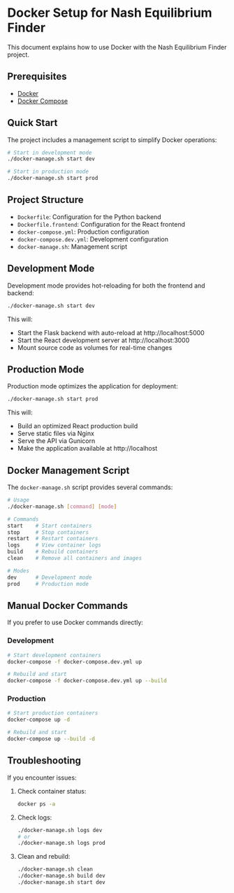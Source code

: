 # Docker Setup for Nash Equilibrium Finder

This document explains how to use Docker with the Nash Equilibrium Finder project.

## Prerequisites

- [Docker](https://docs.docker.com/get-docker/)
- [Docker Compose](https://docs.docker.com/compose/install/)

## Quick Start

The project includes a management script to simplify Docker operations:

```bash
# Start in development mode
./docker-manage.sh start dev

# Start in production mode
./docker-manage.sh start prod
```

## Project Structure

- `Dockerfile`: Configuration for the Python backend
- `Dockerfile.frontend`: Configuration for the React frontend
- `docker-compose.yml`: Production configuration
- `docker-compose.dev.yml`: Development configuration
- `docker-manage.sh`: Management script

## Development Mode

Development mode provides hot-reloading for both the frontend and backend:

```bash
./docker-manage.sh start dev
```

This will:
- Start the Flask backend with auto-reload at http://localhost:5000
- Start the React development server at http://localhost:3000
- Mount source code as volumes for real-time changes

## Production Mode

Production mode optimizes the application for deployment:

```bash
./docker-manage.sh start prod
```

This will:
- Build an optimized React production build
- Serve static files via Nginx
- Serve the API via Gunicorn
- Make the application available at http://localhost

## Docker Management Script

The `docker-manage.sh` script provides several commands:

```bash
# Usage
./docker-manage.sh [command] [mode]

# Commands
start    # Start containers
stop     # Stop containers
restart  # Restart containers
logs     # View container logs
build    # Rebuild containers
clean    # Remove all containers and images

# Modes
dev      # Development mode
prod     # Production mode
```

## Manual Docker Commands

If you prefer to use Docker commands directly:

### Development

```bash
# Start development containers
docker-compose -f docker-compose.dev.yml up

# Rebuild and start
docker-compose -f docker-compose.dev.yml up --build
```

### Production

```bash
# Start production containers
docker-compose up -d

# Rebuild and start
docker-compose up --build -d
```

## Troubleshooting

If you encounter issues:

1. Check container status:
   ```bash
   docker ps -a
   ```

2. Check logs:
   ```bash
   ./docker-manage.sh logs dev
   # or
   ./docker-manage.sh logs prod
   ```

3. Clean and rebuild:
   ```bash
   ./docker-manage.sh clean
   ./docker-manage.sh build dev
   ./docker-manage.sh start dev
   ```
